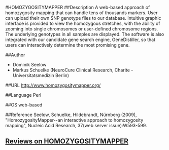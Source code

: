 #HOMOZYGOSITYMAPPER
##Description
A web-based approach of homozygosity mapping that can handle tens of thousands markers. User can upload their own SNP genotype files to our database. Intuitive graphic interface is provided to view the homozygous stretches, with the ability of zooming into single chromosomes or user-defined chromosome regions. The underlying genotypes in all samples are displayed. The software is also integrated with our candidate gene search engine, GeneDistiller, so that users can interactively determine the most promising gene.

##Author
* Dominik Seelow
* Markus Schuelke (NeuroCure Clinical Research, Charite - Universitatsmedizin Berlin)

##URL
http://www.homozygositymapper.org/

##Language
Perl

##OS
web-based

##Reference
Seelow, Schuelke, Hildebrandt, Nürnberg (2009), "HomozygosityMapper--an interactive approach to homozygosity mapping", Nucleic Acid Research, 37(web server issue):W593-599.


## [Reviews on HOMOZYGOSITYMAPPER](https://github.com/gaow/genetic-analysis-software/issues/235)